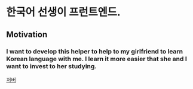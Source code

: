 # 한국어 선생이 프런트엔드.

## Motivation

### I want to develop this helper to help to my girlfriend to learn Korean language with me. I learn it more easier that she and I want to invest to her studying.

[저버](https://github.com/rafailmdzdv/hangugeoreul-gongbuhaeyo)
